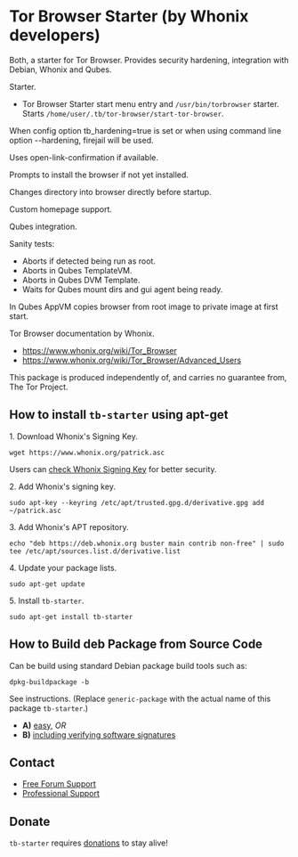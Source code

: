 # Tor Browser Starter (by Whonix developers) #

Both, a starter for Tor Browser.
Provides security hardening, integration with Debian, Whonix and Qubes.

Starter.

- Tor Browser Starter start menu entry and `/usr/bin/torbrowser`
starter. Starts `/home/user/.tb/tor-browser/start-tor-browser`.

When config option tb_hardening=true is set or when using
command line option --hardening, firejail will be used.

Uses open-link-confirmation if available.

Prompts to install the browser if not yet installed.

Changes directory into browser directly before startup.

Custom homepage support.

Qubes integration.

Sanity tests:
- Aborts if detected being run as root.
- Aborts in Qubes TemplateVM.
- Aborts in Qubes DVM Template.
- Waits for Qubes mount dirs and gui agent being ready.

In Qubes AppVM copies browser from root image to private image at first start.

Tor Browser documentation by Whonix.

- https://www.whonix.org/wiki/Tor_Browser
- https://www.whonix.org/wiki/Tor_Browser/Advanced_Users

This package is produced independently of, and carries no guarantee from,
The Tor Project.
## How to install `tb-starter` using apt-get ##

1\. Download Whonix's Signing Key.

```
wget https://www.whonix.org/patrick.asc
```

Users can [check Whonix Signing Key](https://www.whonix.org/wiki/Whonix_Signing_Key) for better security.

2\. Add Whonix's signing key.

```
sudo apt-key --keyring /etc/apt/trusted.gpg.d/derivative.gpg add ~/patrick.asc
```

3\. Add Whonix's APT repository.

```
echo "deb https://deb.whonix.org buster main contrib non-free" | sudo tee /etc/apt/sources.list.d/derivative.list
```

4\. Update your package lists.

```
sudo apt-get update
```

5\. Install `tb-starter`.

```
sudo apt-get install tb-starter
```

## How to Build deb Package from Source Code ##

Can be build using standard Debian package build tools such as:

```
dpkg-buildpackage -b
```

See instructions. (Replace `generic-package` with the actual name of this package `tb-starter`.)

* **A)** [easy](https://www.whonix.org/wiki/Dev/Build_Documentation/generic-package/easy), _OR_
* **B)** [including verifying software signatures](https://www.whonix.org/wiki/Dev/Build_Documentation/generic-package)

## Contact ##

* [Free Forum Support](https://forums.whonix.org)
* [Professional Support](https://www.whonix.org/wiki/Professional_Support)

## Donate ##

`tb-starter` requires [donations](https://www.whonix.org/wiki/Donate) to stay alive!
